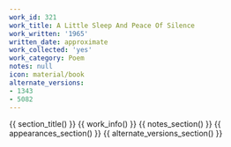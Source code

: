 ```yaml
---
work_id: 321
work_title: A Little Sleep And Peace Of Silence
work_written: '1965'
written_date: approximate
work_collected: 'yes'
work_category: Poem
notes: null
icon: material/book
alternate_versions:
- 1343
- 5082
---
```


{{ section_title() }}
{{ work_info() }}
{{ notes_section() }}
{{ appearances_section() }}
{{ alternate_versions_section() }}